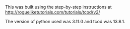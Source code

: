 This was built using the step-by-step instructions at http://rogueliketutorials.com/tutorials/tcod/v2/

The version of python used was 3.11.0 and tcod was 13.8.1.